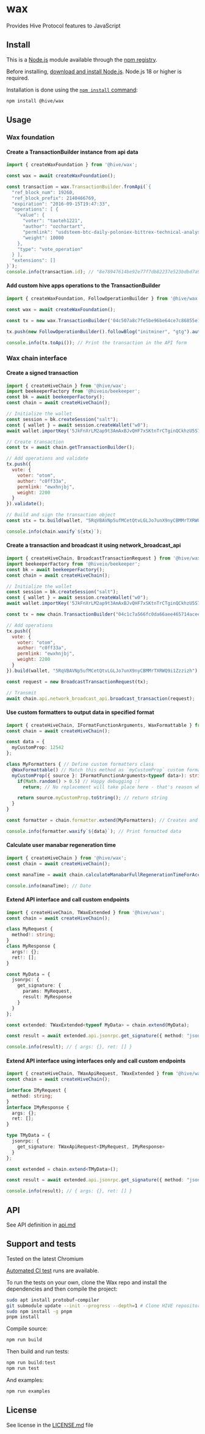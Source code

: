 # wax

Provides Hive Protocol features to JavaScript

## Install

This is a [Node.js](https://nodejs.org/en/) module available through the
[npm registry](https://www.npmjs.com/).

Before installing, [download and install Node.js](https://nodejs.org/en/download/).
Node.js 18 or higher is required.

Installation is done using the
[`npm install` command](https://docs.npmjs.com/getting-started/installing-npm-packages-locally):

```bash
npm install @hive/wax
```

## Usage

### Wax foundation

#### Create a TransactionBuilder instance from api data

```js
import { createWaxFoundation } from '@hive/wax';

const wax = await createWaxFoundation();

const transaction = wax.TransactionBuilder.fromApi(`{
  "ref_block_num": 19260,
  "ref_block_prefix": 2140466769,
  "expiration": "2016-09-15T19:47:33",
  "operations": [ {
    "value": {
      "voter": "taoteh1221",
      "author": "ozchartart",
      "permlink": "usdsteem-btc-daily-poloniex-bittrex-technical-analysis-market-report-update-46-glass-half-full-but-the-bottle-s-left-empty-sept",
      "weight": 10000
    },
    "type": "vote_operation"
  } ],
  "extensions": []
}`);
console.info(transaction.id); // "8e78947614be92e77f7db82237e523bdbd7a907b"
```

#### Add custom hive apps operations to the TransactionBuilder

```ts
import { createWaxFoundation, FollowOperationBuilder } from '@hive/wax';

const wax = await createWaxFoundation();

const tx = new wax.TransactionBuilder('04c507a8c7fe5be96be64ce7c86855e1806cbde3', '2023-11-09T21:51:27');

tx.push(new FollowOperationBuilder().followBlog("initminer", "gtg").authorize("intiminer").build());

console.info(tx.toApi()); // Print the transaction in the API form
```

### Wax chain interface

#### Create a signed transaction

```js
import { createHiveChain } from '@hive/wax';
import beekeeperFactory from '@hiveio/beekeeper';
const bk = await beekeeperFactory();
const chain = await createHiveChain();

// Initialize the wallet
const session = bk.createSession("salt");
const { wallet } = await session.createWallet("w0");
await wallet.importKey('5JkFnXrLM2ap9t3AmAxBJvQHF7xSKtnTrCTginQCkhzU5S7ecPT');

// Create transaction
const tx = await chain.getTransactionBuilder();

// Add operations and validate
tx.push({
  vote: {
    voter: "otom",
    author: "c0ff33a",
    permlink: "ewxhnjbj",
    weight: 2200
  }
}).validate();

// Build and sign the transaction object
const stx = tx.build(wallet, "5RqVBAVNp5ufMCetQtvLGLJo7unX9nyCBMMrTXRWQ9i1Zzzizh");

console.info(chain.waxify`${stx}`);
```

#### Create a transaction and broadcast it using network_broadcast_api

```js
import { createHiveChain, BroadcastTransactionRequest } from '@hive/wax';
import beekeeperFactory from '@hiveio/beekeeper';
const bk = await beekeeperFactory();
const chain = await createHiveChain();

// Initialize the wallet
const session = bk.createSession("salt");
const { wallet } = await session.createWallet("w0");
await wallet.importKey('5JkFnXrLM2ap9t3AmAxBJvQHF7xSKtnTrCTginQCkhzU5S7ecPT');

const tx = new chain.TransactionBuilder("04c1c7a566fc0da66aee465714acee7346b48ac2", "2023-08-01T15:38:48");

// Add operations
tx.push({
  vote: {
    voter: "otom",
    author: "c0ff33a",
    permlink: "ewxhnjbj",
    weight: 2200
  }
}).build(wallet, "5RqVBAVNp5ufMCetQtvLGLJo7unX9nyCBMMrTXRWQ9i1Zzzizh");

const request = new BroadcastTransactionRequest(tx);

// Transmit
await chain.api.network_broadcast_api.broadcast_transaction(request);
```

#### Use custom formatters to output data in specified format

```ts
import { createHiveChain, IFormatFunctionArguments, WaxFormattable } from '@hive/wax';
const chain = await createHiveChain();

const data = {
  myCustomProp: 12542
};

class MyFormatters { // Define custom formatters class
  @WaxFormattable() // Match this method as `myCustomProp` custom formatter
  myCustomProp({ source }: IFormatFunctionArguments<typeof data>): string | void {
    if(Math.random() > 0.5) // Happy debugging :)
      return; // No replacement will take place here - that's reason why return type is defined as string and void union

    return source.myCustomProp.toString(); // return string
  }
}

const formatter = chain.formatter.extend(MyFormatters); // Creates and returns new extended formatter object

console.info(formatter.waxify`${data}`); // Print formatted data
```

#### Calculate user manabar regeneration time

```ts
import { createHiveChain } from '@hive/wax';
const chain = await createHiveChain();

const manaTime = await chain.calculateManabarFullRegenerationTimeForAccount("initminer");

console.info(manaTime); // Date
```

#### Extend API interface and call custom endpoints

```ts
import { createHiveChain, TWaxExtended } from '@hive/wax';
const chain = await createHiveChain();

class MyRequest {
  method!: string;
}
class MyResponse {
  args!: {};
  ret!: [];
}

const MyData = {
  jsonrpc: {
    get_signature: {
      params: MyRequest,
      result: MyResponse
    }
  }
};

const extended: TWaxExtended<typeof MyData> = chain.extend(MyData);

const result = await extended.api.jsonrpc.get_signature({ method: "jsonrpc.get_methods" });

console.info(result); // { args: {}, ret: [] }
```

#### Extend API interface using interfaces only and call custom endpoints

```ts
import { createHiveChain, TWaxApiRequest, TWaxExtended } from '@hive/wax';
const chain = await createHiveChain();

interface IMyRequest {
  method: string;
}
interface IMyResponse {
  args: {};
  ret: [];
}

type TMyData = {
  jsonrpc: {
    get_signature: TWaxApiRequest<IMyRequest, IMyResponse>
  }
};

const extended = chain.extend<TMyData>();

const result = await extended.api.jsonrpc.get_signature({ method: "jsonrpc.get_methods" });

console.info(result); // { args: {}, ret: [] }
```

## API

See API definition in [api.md](https://gitlab.syncad.com/hive/wax/-/blob/${CommitSHA}/api.md)

## Support and tests

Tested on the latest Chromium

[Automated CI test](https://gitlab.syncad.com/hive/wax/-/pipelines) runs are available.

To run the tests on your own, clone the Wax repo and install the dependencies and then compile the project:

```bash
sudo apt install protobuf-compiler
git submodule update --init --progress --depth=1 # Clone HIVE repository containing proto definitions
sudo npm install -g pnpm
pnpm install
```

Compile source:

```bash
npm run build
```

Then build and run tests:

```bash
npm run build:test
npm run test
```

And examples:

```bash
npm run examples
```

## License

See license in the [LICENSE.md](https://gitlab.syncad.com/hive/wax/-/blob/${CommitSHA}/LICENSE.md) file
